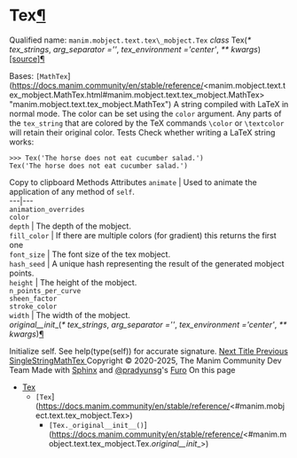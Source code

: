 # Tex[¶](https://docs.manim.community/en/stable/reference/<#tex> "Link to this heading")
Qualified name: `manim.mobject.text.tex\_mobject.Tex`
_class_ Tex(_* tex_strings_, _arg_separator =''_, _tex_environment ='center'_, _** kwargs_)[[source]](https://docs.manim.community/en/stable/reference/<../_modules/manim/mobject/text/tex_mobject.html#Tex>)[¶](https://docs.manim.community/en/stable/reference/<#manim.mobject.text.tex_mobject.Tex> "Link to this definition")
    
Bases: `[MathTex`](https://docs.manim.community/en/stable/reference/<manim.mobject.text.tex_mobject.MathTex.html#manim.mobject.text.tex_mobject.MathTex> "manim.mobject.text.tex_mobject.MathTex")
A string compiled with LaTeX in normal mode.
The color can be set using the `color` argument. Any parts of the `tex_string` that are colored by the TeX commands `\color` or `\textcolor` will retain their original color.
Tests
Check whether writing a LaTeX string works:
```
>>> Tex('The horse does not eat cucumber salad.') 
Tex('The horse does not eat cucumber salad.')

```
Copy to clipboard
Methods
Attributes
`animate` | Used to animate the application of any method of `self`.  
---|---  
`animation_overrides`  
`color`  
`depth` | The depth of the mobject.  
`fill_color` | If there are multiple colors (for gradient) this returns the first one  
`font_size` | The font size of the tex mobject.  
`hash_seed` | A unique hash representing the result of the generated mobject points.  
`height` | The height of the mobject.  
`n_points_per_curve`  
`sheen_factor`  
`stroke_color`  
`width` | The width of the mobject.  
_original__init__(_* tex_strings_, _arg_separator =''_, _tex_environment ='center'_, _** kwargs_)[¶](https://docs.manim.community/en/stable/reference/<#manim.mobject.text.tex_mobject.Tex._original__init__> "Link to this definition")
    
Initialize self. See help(type(self)) for accurate signature.
[ Next Title ](https://docs.manim.community/en/stable/reference/<manim.mobject.text.tex_mobject.Title.html>) [ Previous SingleStringMathTex ](https://docs.manim.community/en/stable/reference/<manim.mobject.text.tex_mobject.SingleStringMathTex.html>)
Copyright © 2020-2025, The Manim Community Dev Team 
Made with [Sphinx](https://docs.manim.community/en/stable/reference/<https:/www.sphinx-doc.org/>) and [@pradyunsg](https://docs.manim.community/en/stable/reference/<https:/pradyunsg.me>)'s [Furo](https://docs.manim.community/en/stable/reference/<https:/github.com/pradyunsg/furo>)
On this page 
  * [Tex](https://docs.manim.community/en/stable/reference/<#>)
    * `[Tex`](https://docs.manim.community/en/stable/reference/<#manim.mobject.text.tex_mobject.Tex>)
      * `[Tex._original__init__()`](https://docs.manim.community/en/stable/reference/<#manim.mobject.text.tex_mobject.Tex._original__init__>)


